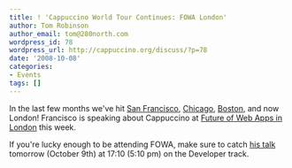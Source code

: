 ```yaml
---
title: ! 'Cappuccino World Tour Continues: FOWA London'
author: Tom Robinson
author_email: tom@280north.com
wordpress_id: 78
wordpress_url: http://cappuccino.org/discuss/?p=78
date: '2008-10-08'
categories:
- Events
tags: []
---
```



In the last few months we've hit [San Francisco](http://theocacao.com/document.page/577), [Chicago](http://rentzsch.com/c4/twoOpen/), [Boston](http://cappuccino.org/discuss/2008/09/24/cappuccino-at-ajax-experience-september-30/), and now London! Francisco is speaking about Cappuccino at [Future of Web Apps in London](http://london2008.futureofwebapps.com/) this week.

If you're lucky enough to be attending FOWA, make sure to catch [his talk](http://london2008.futureofwebapps.com/schedule) tomorrow (October 9th) at 17:10 (5:10 pm) on the Developer track.



